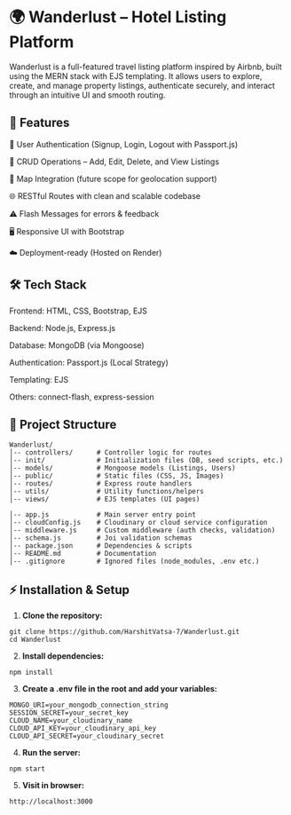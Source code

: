 # 🌍 Wanderlust – Hotel Listing Platform

Wanderlust is a full-featured travel listing platform inspired by Airbnb, built using the MERN stack with EJS templating.
It allows users to explore, create, and manage property listings, authenticate securely, and interact through an intuitive UI and smooth routing.

## 🚀 Features

🔐 User Authentication (Signup, Login, Logout with Passport.js)

📝 CRUD Operations – Add, Edit, Delete, and View Listings

📍 Map Integration (future scope for geolocation support)

🌐 RESTful Routes with clean and scalable codebase

⚠️ Flash Messages for errors & feedback

🖥️ Responsive UI with Bootstrap

☁️ Deployment-ready (Hosted on Render)

## 🛠️ Tech Stack

Frontend: HTML, CSS, Bootstrap, EJS

Backend: Node.js, Express.js

Database: MongoDB (via Mongoose)

Authentication: Passport.js (Local Strategy)

Templating: EJS

Others: connect-flash, express-session

## 📂 Project Structure
```
Wanderlust/
│-- controllers/      # Controller logic for routes
│-- init/             # Initialization files (DB, seed scripts, etc.)
│-- models/           # Mongoose models (Listings, Users)
│-- public/           # Static files (CSS, JS, Images)
│-- routes/           # Express route handlers
│-- utils/            # Utility functions/helpers
│-- views/            # EJS templates (UI pages)

│-- app.js            # Main server entry point
│-- cloudConfig.js    # Cloudinary or cloud service configuration
│-- middleware.js     # Custom middleware (auth checks, validation)
│-- schema.js         # Joi validation schemas
│-- package.json      # Dependencies & scripts
│-- README.md         # Documentation
│-- .gitignore        # Ignored files (node_modules, .env etc.)

```
## ⚡ Installation & Setup
1. **Clone the repository:**
```
git clone https://github.com/HarshitVatsa-7/Wanderlust.git
cd Wanderlust
```
2. **Install dependencies:**
```
npm install
```
3. **Create a .env file in the root and add your variables:**
```
MONGO_URI=your_mongodb_connection_string
SESSION_SECRET=your_secret_key
CLOUD_NAME=your_cloudinary_name
CLOUD_API_KEY=your_cloudinary_api_key
CLOUD_API_SECRET=your_cloudinary_secret
```
4. **Run the server:**
```
npm start
```
5. **Visit in browser:**
```
http://localhost:3000
```
   
